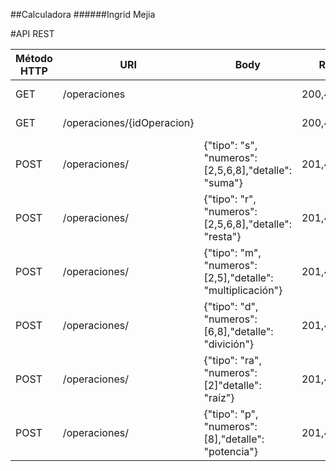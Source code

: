 
##Calculadora
######Ingrid Mejia

#API REST 

| Método HTTP | URI	 | Body | Respuesta | Descripción |
| ------------- | ------------- | ------------- | ------------- | ------------- |
| GET | /operaciones  |  |  200,400,404,500  |Consultar operaciones  |
| GET | /operaciones/{idOperacion}  |  |  200,400,404,500  |Consulta una operación  |
| POST | /operaciones/  |{"tipo": "s", "numeros": [2,5,6,8],"detalle": "suma"}|  201,400,404,500  |Crea una operación suma  |
| POST | /operaciones/  |{"tipo": "r", "numeros": [2,5,6,8],"detalle": "resta"}|  201,400,404,500  |Crea una operación resta  |
| POST | /operaciones/  |{"tipo": "m", "numeros": [2,5],"detalle": "multiplicación"}|  201,400,404,500  |Crea una operación multiplicación  |
| POST | /operaciones/  |{"tipo": "d", "numeros": [6,8],"detalle": "divición"}|  201,400,404,500  |Crea una operación divición  |
| POST | /operaciones/  |{"tipo": "ra", "numeros": [2]"detalle": "raíz"}|  201,400,404,500  |Crea una operación raíz  |
| POST | /operaciones/  |{"tipo": "p", "numeros": [8],"detalle": "potencia"}|  201,400,404,500  |Crea una operación potencia |
